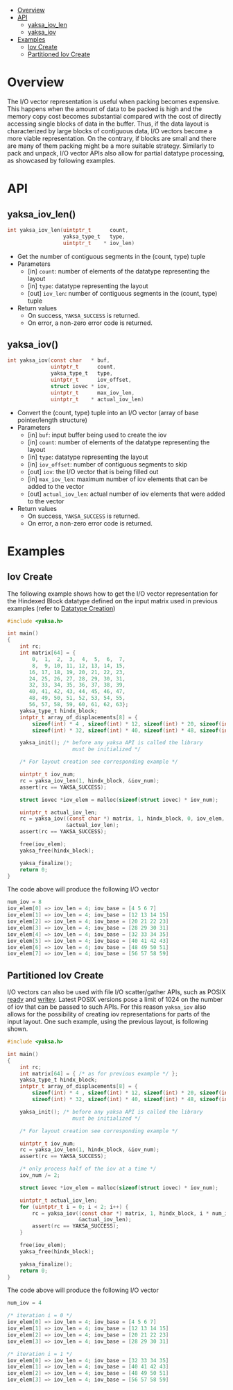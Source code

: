 * [Overview](#overview)
* [API](#api)
  * [yaksa_iov_len](#yaksa_iov_len)
  * [yaksa_iov](#yaksa_iov)
* [Examples](#examples)
  * [Iov Create](#Iov-create)
  * [Partitioned Iov Create](#partitioned-iov-create)

# Overview
The I/O vector representation is useful when packing becomes expensive. This happens when the amount of data to be packed is high and the memory copy cost becomes substantial compared with the cost of directly accessing single blocks of data in the buffer. Thus, if the data layout is characterized by large blocks of contiguous data, I/O vectors become a more viable representation. On the contrary, if blocks are small and there are many of them packing might be a more suitable strategy. Similarly to pack and unpack, I/O vector APIs also allow for partial datatype processing, as showcased by following examples. 

# API
## yaksa_iov_len()
```c
int yaksa_iov_len(uintptr_t      count,
                  yaksa_type_t   type,
                  uintptr_t    * iov_len)
```

* Get the number of contiguous segments in the (count, type) tuple
* Parameters
  * [in] `count`: number of elements of the datatype representing the layout
  * [in] `type`: datatype representing the layout
  * [out] `iov_len`: number of contiguous segments in the (count, type) tuple
* Return values
  * On success, `YAKSA_SUCCESS` is returned.
  * On error, a non-zero error code is returned.

## yaksa_iov()
```c
int yaksa_iov(const char   * buf,
              uintptr_t      count,
              yaksa_type_t   type,
              uintptr_t      iov_offset,
              struct iovec * iov,
              uintptr_t      max_iov_len,
              uintptr_t    * actual_iov_len)
```

* Convert the (count, type) tuple into an I/O vector (array of base pointer/length structure)
* Parameters
  * [in] `buf`: input buffer being used to create the iov
  * [in] `count`: number of elements of the datatype representing the layout
  * [in] `type`: datatype representing the layout
  * [in] `iov_offset`: number of contiguous segments to skip
  * [out] `iov`: the I/O vector that is being filled out
  * [in] `max_iov_len`: maximum number of iov elements that can be added to the vector
  * [out] `actual_iov_len`: actual number of iov elements that were added to the vector
* Return values
  * On success, `YAKSA_SUCCESS` is returned.
  * On error, a non-zero error code is returned.

# Examples
## Iov Create
The following example shows how to get the I/O vector representation for the Hindexed Block datatype defined on the input matrix used in previous examples (refer to [Datatype Creation](https://github.com/pmodels/yaksa/wiki/Datatype-Creation))

```c
#include <yaksa.h>

int main()
{
    int rc;
    int matrix[64] = {
        0,  1,  2,  3,  4,  5,  6,  7,
        8,  9, 10, 11, 12, 13, 14, 15,
       16, 17, 18, 19, 20, 21, 22, 23,
       24, 25, 26, 27, 28, 29, 30, 31,
       32, 33, 34, 35, 36, 37, 38, 39,
       40, 41, 42, 43, 44, 45, 46, 47,
       48, 49, 50, 51, 52, 53, 54, 55,
       56, 57, 58, 59, 60, 61, 62, 63};
    yaksa_type_t hindx_block;
    intptr_t array_of_displacements[8] = {
        sizeof(int) * 4 , sizeof(int) * 12, sizeof(int) * 20, sizeof(int) * 28,
        sizeof(int) * 32, sizeof(int) * 40, sizeof(int) * 48, sizeof(int) * 56};

    yaksa_init(); /* before any yaksa API is called the library
                     must be initialized */

    /* For layout creation see corresponding example */

    uintptr_t iov_num;
    rc = yaksa_iov_len(1, hindx_block, &iov_num);
    assert(rc == YAKSA_SUCCESS);

    struct iovec *iov_elem = malloc(sizeof(struct iovec) * iov_num);

    uintptr_t actual_iov_len;
    rc = yaksa_iov((const char *) matrix, 1, hindx_block, 0, iov_elem, iov_num,
                   &actual_iov_len);
    assert(rc == YAKSA_SUCCESS);

    free(iov_elem);
    yaksa_free(hindx_block);

    yaksa_finalize();
    return 0;
}
```

The code above will produce the following I/O vector

```c
num_iov = 8
iov_elem[0] => iov_len = 4; iov_base = [4 5 6 7]
iov_elem[1] => iov_len = 4; iov_base = [12 13 14 15]
iov_elem[2] => iov_len = 4; iov_base = [20 21 22 23]
iov_elem[3] => iov_len = 4; iov_base = [28 29 30 31]
iov_elem[4] => iov_len = 4; iov_base = [32 33 34 35]
iov_elem[5] => iov_len = 4; iov_base = [40 41 42 43]
iov_elem[6] => iov_len = 4; iov_base = [48 49 50 51]
iov_elem[7] => iov_len = 4; iov_base = [56 57 58 59]
```

## Partitioned Iov Create
I/O vectors can also be used with file I/O scatter/gather APIs, such as POSIX [readv](http://man7.org/linux/man-pages/man2/readv.2.html "POSIX readv API") and [writev](http://man7.org/linux/man-pages/man2/writev.2.html "POSIX writev API"). Latest POSIX versions pose a limit of 1024 on the number of iov that can be passed to such APIs. For this reason `yaksa_iov` also allows for the possibility of creating iov representations for parts of the input layout. One such example, using the previous layout, is following shown.

```c
#include <yaksa.h>

int main()
{
    int rc;
    int matrix[64] = { /* as for previous example */ };
    yaksa_type_t hindx_block;
    intptr_t array_of_displacements[8] = {
        sizeof(int) * 4 , sizeof(int) * 12, sizeof(int) * 20, sizeof(int) * 28,
        sizeof(int) * 32, sizeof(int) * 40, sizeof(int) * 48, sizeof(int) * 56};

    yaksa_init(); /* before any yaksa API is called the library
                     must be initialized */

    /* For layout creation see corresponding example */

    uintptr_t iov_num;
    rc = yaksa_iov_len(1, hindx_block, &iov_num);
    assert(rc == YAKSA_SUCCESS);

    /* only process half of the iov at a time */
    iov_num /= 2;

    struct iovec *iov_elem = malloc(sizeof(struct iovec) * iov_num);

    uintptr_t actual_iov_len;
    for (uintptr_t i = 0; i < 2; i++) {
        rc = yaksa_iov((const char *) matrix, 1, hindx_block, i * num_iov, iov_elem, iov_num,
                       &actual_iov_len);
        assert(rc == YAKSA_SUCCESS);
    }

    free(iov_elem);
    yaksa_free(hindx_block);

    yaksa_finalize();
    return 0;
}
```

The code above will produce the following I/O vector

```c
num_iov = 4

/* iteration i = 0 */
iov_elem[0] => iov_len = 4; iov_base = [4 5 6 7]
iov_elem[1] => iov_len = 4; iov_base = [12 13 14 15]
iov_elem[2] => iov_len = 4; iov_base = [20 21 22 23]
iov_elem[3] => iov_len = 4; iov_base = [28 29 30 31]

/* iteration i = 1 */
iov_elem[0] => iov_len = 4; iov_base = [32 33 34 35]
iov_elem[1] => iov_len = 4; iov_base = [40 41 42 43]
iov_elem[2] => iov_len = 4; iov_base = [48 49 50 51]
iov_elem[3] => iov_len = 4; iov_base = [56 57 58 59]
```